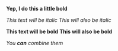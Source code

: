 **Yep, I do this a little bold**

*This text will be italic*
_This will also be italic_

**This text will be bold**
__This will also be bold__

_You **can** combine them_
